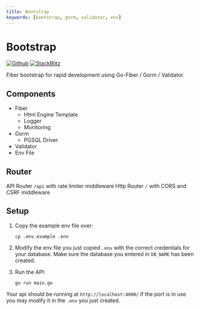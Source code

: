 ```yaml
---
title: Bootstrap
keywords: [bootstrap, gorm, validator, env]
---
```


# Bootstrap

[![Github](https://img.shields.io/static/v1?label=&message=Github&color=2ea44f&style=for-the-badge&logo=github)](https://github.com/gofiber/recipes/tree/master/bootstrap) [![StackBlitz](https://img.shields.io/static/v1?label=&message=StackBlitz&color=2ea44f&style=for-the-badge&logo=StackBlitz)](https://stackblitz.com/github/gofiber/recipes/tree/master/bootstrap)

Fiber bootstrap for rapid development using Go-Fiber / Gorm / Validator.

## Components
* Fiber
  * Html Engine Template
  * Logger
  * Monitoring
* Gorm
  * PGSQL Driver
* Validator
* Env File

## Router
API Router `/api` with rate limiter middleware
Http Router `/` with CORS and CSRF middleware

## Setup

1. Copy the example env file over:
    ```
    cp .env.example .env
    ```

2. Modify the env file you just copied `.env` with the correct credentials for your database. Make sure the database you entered in `DB_NAME` has been created.

3. Run the API:
    ```
    go run main.go
    ```
Your api should be running at `http://localhost:4000/` if the port is in use you may modify it in the `.env` you just created.

